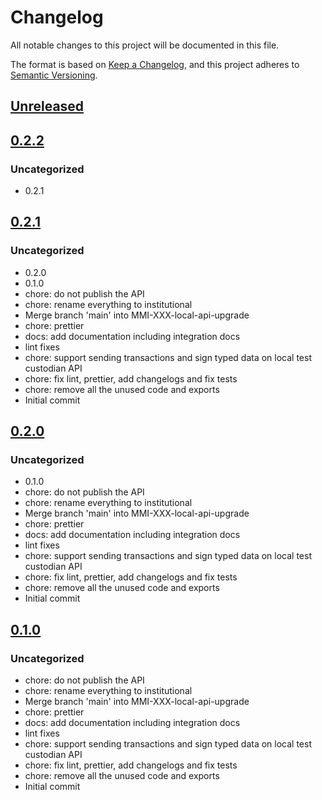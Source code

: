 # Changelog
All notable changes to this project will be documented in this file.

The format is based on [Keep a Changelog](https://keepachangelog.com/en/1.0.0/),
and this project adheres to [Semantic Versioning](https://semver.org/spec/v2.0.0.html).

## [Unreleased]

## [0.2.2]
### Uncategorized
- 0.2.1

## [0.2.1]
### Uncategorized
- 0.2.0
- 0.1.0
- chore: do not publish the API
- chore: rename everything to institutional
- Merge branch 'main' into MMI-XXX-local-api-upgrade
- chore: prettier
- docs: add documentation including integration docs
- lint fixes
- chore: support sending transactions and sign typed data on local test custodian API
- chore: fix lint, prettier, add changelogs and fix tests
- chore: remove all the unused code and exports
- Initial commit

## [0.2.0]
### Uncategorized
- 0.1.0
- chore: do not publish the API
- chore: rename everything to institutional
- Merge branch 'main' into MMI-XXX-local-api-upgrade
- chore: prettier
- docs: add documentation including integration docs
- lint fixes
- chore: support sending transactions and sign typed data on local test custodian API
- chore: fix lint, prettier, add changelogs and fix tests
- chore: remove all the unused code and exports
- Initial commit

## [0.1.0]
### Uncategorized
- chore: do not publish the API
- chore: rename everything to institutional
- Merge branch 'main' into MMI-XXX-local-api-upgrade
- chore: prettier
- docs: add documentation including integration docs
- lint fixes
- chore: support sending transactions and sign typed data on local test custodian API
- chore: fix lint, prettier, add changelogs and fix tests
- chore: remove all the unused code and exports
- Initial commit

[Unreleased]: https://github.com/MetaMask/snap-institutional-wallet/compare/v0.2.2...HEAD
[0.2.2]: https://github.com/MetaMask/snap-institutional-wallet/compare/v0.2.1...v0.2.2
[0.2.1]: https://github.com/MetaMask/snap-institutional-wallet/compare/v0.2.0...v0.2.1
[0.2.0]: https://github.com/MetaMask/snap-institutional-wallet/compare/v0.1.0...v0.2.0
[0.1.0]: https://github.com/MetaMask/snap-institutional-wallet/releases/tag/v0.1.0
